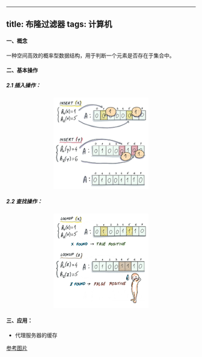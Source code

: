 ---
title: 布隆过滤器
tags: 计算机
---------


#### 一、概念
一种空间高效的概率型数据结构，用于判断一个元素是否存在于集合中。



#### 二、基本操作
##### 2.1 插入操作：

<center>
    <img src="../images/bloom-filters-insert.png" width="50%"/>
</center>




##### 2.2 查找操作：

<center>
    <img src="../images/bloom-filters-query.png" width="50%"/>
</center>



#### 三、应用：
+ 代理服务器的缓存



[参考图片](https://freecontent.manning.com/all-about-bloom-filters/)
